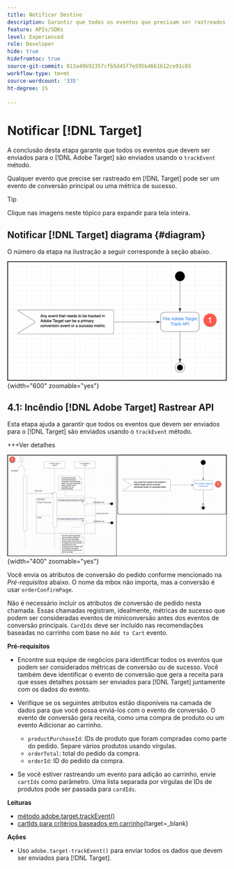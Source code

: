 ```yaml
---
title: Notificar Destino
description: Garantir que todos os eventos que precisam ser rastreados pelo [!DNL Target] são enviados usando o método trackEvent.
feature: APIs/SDKs
level: Experienced
role: Developer
hide: true
hidefromtoc: true
source-git-commit: 013a49b92357cfb5d45f7e595b46b1b12ce91c65
workflow-type: tm+mt
source-wordcount: '335'
ht-degree: 1%

---
```


# Notificar [!DNL Target]

A conclusão desta etapa garante que todos os eventos que devem ser enviados para o [!DNL Adobe Target] são enviados usando o `trackEvent` método.

Qualquer evento que precise ser rastreado em [!DNL Target] pode ser um evento de conversão principal ou uma métrica de sucesso.

>[!TIP]
>
>Clique nas imagens neste tópico para expandir para tela inteira.

## Notificar [!DNL Target] diagrama {#diagram}

O número da etapa na ilustração a seguir corresponde à seção abaixo.

![Notificar diagrama de destino](/help/dev/patterns/recs-atjs/assets/diagram-notify-target.png){width="600" zoomable="yes"}

## 4.1: Incêndio [!DNL Adobe Target] Rastrear API

Esta etapa ajuda a garantir que todos os eventos que devem ser enviados para o [!DNL Target] são enviados usando o `trackEvent` método.

+++Ver detalhes

![Acionar diagrama da API de rastreamento do Adobe Target](/help/dev/patterns/recs-atjs/assets/fire-adobe-target-track-api-diagram-combined.png){width="400" zoomable="yes"}

Você envia os atributos de conversão do pedido conforme mencionado na *Pré-requisitos* abaixo. O nome da mbox não importa, mas a conversão é usar `orderConfirmPage`.

Não é necessário incluir os atributos de conversão de pedido nesta chamada. Essas chamadas registram, idealmente, métricas de sucesso que podem ser consideradas eventos de miniconversão antes dos eventos de conversão principais. `CardIds` deve ser incluído nas recomendações baseadas no carrinho com base no `Add to Cart` evento.

**Pré-requisitos**

* Encontre sua equipe de negócios para identificar todos os eventos que podem ser considerados métricas de conversão ou de sucesso. Você também deve identificar o evento de conversão que gera a receita para que esses detalhes possam ser enviados para [!DNL Target] juntamente com os dados do evento.
* Verifique se os seguintes atributos estão disponíveis na camada de dados para que você possa enviá-los com o evento de conversão. O evento de conversão gera receita, como uma compra de produto ou um evento Adicionar ao carrinho.

   * `productPurchaseId`: IDs de produto que foram compradas como parte do pedido. Separe vários produtos usando vírgulas.
   * `orderTotal`: total do pedido da compra.
   * `orderId`: ID do pedido da compra.

* Se você estiver rastreando um evento para adição ao carrinho, envie `cartIds` como parâmetro. Uma lista separada por vírgulas de IDs de produtos pode ser passada para `cardIds`.

**Leituras**

* [método adobe.target.trackEvent()](/help/dev/implement/client-side/atjs/atjs-functions/adobe-target-trackevent.md)
* [cartIds para critérios baseados em carrinho](https://experienceleague.adobe.com/docs/target/using/recommendations/criteria/base-the-recommendation-on-a-recommendation-key.html?lang=en#cart-based){target=_blank}

**Ações**

* Uso `adobe.target-trackEvent()` para enviar todos os dados que devem ser enviados para [!DNL Target].







